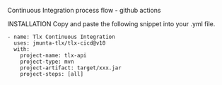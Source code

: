 Continuous Integration process flow - github actions

INSTALLATION
Copy and paste the following snippet into your .yml file.
```
- name: Tlx Continuous Integration
  uses: jmunta-tlx/tlx-cicd@v10
  with:
    project-name: tlx-api
    project-type: mvn
    project-artifact: target/xxx.jar
    project-steps: [all]
```

